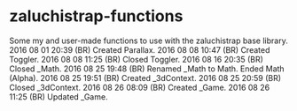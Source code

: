 # zaluchistrap-functions
Some my and user-made functions to use with the zaluchistrap base library.
2016 08 01 20:39 (BR) Created Parallax.
2016 08 08 10:47 (BR) Created Toggler.
2016 08 08 11:25 (BR) Closed Toggler.
2016 08 16 20:35 (BR) Closed _Math.
2016 08 25 19:48 (BR) Renamed _Math to Math. Ended Math (Alpha).
2016 08 25 19:51 (BR) Created _3dContext.
2016 08 25 20:59 (BR) Closed _3dContext.
2016 08 26 08:09 (BR) Created _Game.
2016 08 26 11:25 (BR) Updated _Game.
